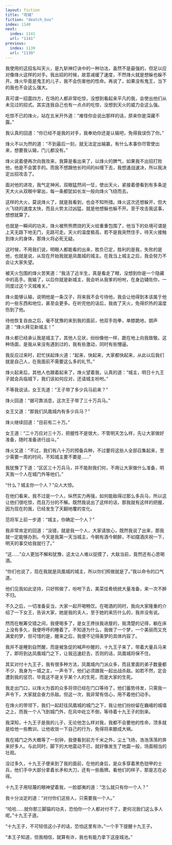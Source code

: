 ```yaml
---
layout: fiction
title: "攻城"
fiction: "deatch_bus"
index: 1140
next:
  index: 1141
  url: "1141"
previous:
  index: 1139
  url: "1139"
---
```

我使用的这招名叫天火，是九斩神灯诀中的一种功法，虽然不是最强的，但足以应对像烽火这样的对手。我出招的时候，故意减缓了速度，不然烽火就是想躲也躲不开。烽火毕竟是鬼王的儿子，我不会伤害他的性命。再说了，如果没有鬼王，当下的我也不会这么强大。

真可谓一招震四方，在场的人都非常吃惊，没想到看起来平凡的我，会使出他们从未见过的招式。其实连我自己也有一点点的吃惊，没想到天火的威力会这么强。

吃惊不已的烽火，站在五米开外道：“难怪你会说出那样的话，原来你是深藏不露。”

我认真的回道：“你已经不是我的对手，我奉劝你还是认输吧，免得我误伤了你。”

烽火不以为然的道：“不到最后一刻，就无法定出输赢，有什么本事你尽管使出来，想要我认输，门儿都没有。”

烽火说着便再次向我攻来，我算是看出来了，以烽火的脾气，如果我不出招打败他，他是不会罢手的。而我不想跟他长时间的纠缠下去，我想速战速决，所以我决定出招攻击了。

面对他的进攻，我气定神闲，双眼猛然间一怔，使出天火，紧接着便看到有多条逆天大火从双眼中窜出，每一条都犹如长龙一般向烽火飞绕而去。

这样的大火，莫说烽火了，就是我看到，也会不知所措。烽火这次还想躲开，但大火飞绕的速度太快，而且火势太过凶猛，就是他想躲也躲不开。至于攻击我这事，想想就算了。

也就是一瞬间的功夫，烽火被熊熊燃烧的天火给重重包围了，他当下的处境可谓是上天无路下地无门，无路可走。天火的温度极高，若不是我突然住手，待天火接触到烽火的身体，那烽火将必死无疑。

这时候，不用我们说，明眼人都能看的出来，胜负已定，胜利的是我，失败的是他，也就是说，从现在开始我就是凤凰城的城主。在我当上城主之后，我会努力不会让大家失望。

被天火包围的烽火苦笑道：“我活了近半生，真是看走了眼，没想到你是一个隐藏中的高手。我输了，以后你就是新城主，我会听从我爹的吩咐，在身边辅佐你，一同度过这个灭城难关。”

烽火能够认输，说明他是一条汉子，将来我不会亏待他，我会让他得到本该属于他的一些东西和地位，甚至会更多。在听完他的话后，我收了天火，免得炽热的温度伤到了他。

待他恢复自由之后，毫不犹豫的来到我的面前，他双手抱拳，单膝跪地，朗声道：“烽火拜见新城主！”

烽火都已经承认我是城主了，其他人见状，纷纷像他一样，跪在地上向我致敬。这种场面，是我从来没有遇到过的，我有些激动，同时有些懵逼。

我反应过来时，赶忙扶起烽火道：“起来，快起来，大家都快起来，从此以后我们就是自己人，在我面前不需要这么多的礼节。”

烽火起来后，其他人也跟着起来了，烽火望着我，认真的道：“城主，明日十九王子就会兵临城下，我们该如何应对，还请城主吩咐。”

不等我说话，女王先道：“王子带了多少兵马前来？”

烽火回道：“据可靠消息，这次王子带了三十万兵马。”

女王又道：“那我们凤凰城内有多少兵马？”

烽火继续回道：“目前有二十万。”

女王道：“二十万应对三十万，把握性不是很大，不管明天怎么样，先让大家做好准备，随时准备进行战斗。”

烽火又道：“不过，我们有八十万的预备兵种，不过要将这些人全部召集起来，至少需要一周的时间，不知城主要不要是……”

我犹豫了下道：“区区三十万兵马，并不能耐我们何，不用让大家做什么准备，明天我一个人在城门外等他们。”

“什么？城主你一个人？”众人大惊。

在他们看来，我不过是一个人，纵然实力再强，如何能敌得过那么多兵马，所以这让他们很吃惊，而且万分的不解。既然我说出了这样的话，那我就有这样的把握，因为现在的我，已经发生了天翻地覆的变化。

范将军上前一步道：“城主，你确定一个人？”

我非常肯定的回道：“没错，就是我一个人，大家请放心，既然我说了出来，那我就一定能够办到。今天是我第一天当城主，今朝有酒今朝醉，不如摆酒庆祝一下，明天的事交给我就行了。”

“这……”众人更加不解和犹豫，这太让人难以捉摸了，大敌当前，竟然还有心思喝酒。

“你们也说了，现在我就是凤凰城的城主，所以你们照做就是了。”我以命令的口气道。

他们见我如此坚持，只好照做了，吩咐下去，美菜佳肴统统大量准备，来一次不醉不归。

不久之后，一切准备妥当，大家一起开喝畅饮。在喝酒的同时，我向大家隆重的介绍了一下女王，告诉大家，她是我的夫人，至于她的来历什么的，我并没有说。

然而在觥筹交错之间，我便喝多了，是女王搀扶我进屋的，我清楚的记得，躺在床上没有多久，我便呼呼的睡着了。不知道为什么，我做了一个梦，一个美丽而又充满爱的梦，但可惜的是，醒来之后，我便不记得美梦的具体内容了。

我并不是睡到自然醒，而是被急促的喊声吵醒的，十九王子来了，带着大量兵马来了，即将到达凤凰城门之下，让我迅速赶去，否则的话，凤凰城将保不住。

其实对付十九王子，我有很多种方法，凤凰城内门派众多，而且里面的弟子数量都不少，我身为一城之主，一声令下，他们必须跟我一起出战杀敌。如若不然，定会遭到我的惩罚，毕竟这不是关乎某个人的生死，而是大家的生死。

我走出门口，以烽火为首的众多将领已经在门口等待了，他们蓄势待发，只需我一声令下，大家就会奋力杀敌。但这一次，我非常有信心，用不着他们动手。

在烽火的带领下，我们一起赶往凤凰城的城门之下，我让他们纷纷留在巍峨的城墙之上，而我一个人飞到城门外，在风中屹立不倒，等待着十九王子的到来。

我深知，十九王子是我的儿子，无论他怎么样对我，我都不会要他的性命，顶多就是给他一些教训，让他收敛一下自己的行为，免得将来酿成大祸。

我在城门之外大概等了一刻钟，我便看到前方千米之外，尘土飞扬，浩浩荡荡的奔来好多人。与此同时，脚下的大地震动不已，就好像发生了地震一般，场面相当的壮观。

没过多久，十九王子便来到了我的面前，在他的身后，是众多穿着黑色铠甲的士兵，他们手中大部分拿着长矛和大刀，还有一些盾牌。看他们的样子，那是志在必得。

十九王子用轻蔑的眼神望着我，一脸鄙夷的道：“怎么就只有你一个人？”

我十分淡定的道：“对付你们这些人，只需要我一个人。”

“哈哈……就你那三脚猫的功夫，恐怕你一个人都对付不了，更何况我们这么多人呢。”十九王子道。

“十九王子，不可轻信这小子的话，恐怕这里有诈。”一个手下提醒十九王子。

“本王子知道，但我相信，就算有诈，我也有能力拿下这座城池。”